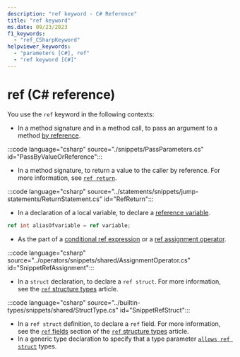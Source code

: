 ```yaml
---
description: "ref keyword - C# Reference"
title: "ref keyword"
ms.date: 09/23/2023
f1_keywords: 
  - "ref_CSharpKeyword"
helpviewer_keywords: 
  - "parameters [C#], ref"
  - "ref keyword [C#]"
---
```

# ref (C# reference)

You use the `ref` keyword in the following contexts:

- In a method signature and in a method call, to pass an argument to a method [by reference](./method-parameters.md#ref-parameter-modifier).

:::code language="csharp" source="./snippets/PassParameters.cs" id="PassByValueOrReference":::

- In a method signature, to return a value to the caller by reference. For more information, see [`ref return`](../statements/jump-statements.md#ref-returns).

:::code language="csharp" source="../statements/snippets/jump-statements/ReturnStatement.cs" id="RefReturn":::

- In a declaration of a local variable, to declare a [reference variable](../statements/declarations.md#reference-variables).

```csharp
ref int aliasOfvariable = ref variable;
```
  
- As the part of a [conditional ref expression](../operators/conditional-operator.md#conditional-ref-expression) or a [ref assignment operator](../operators/assignment-operator.md#ref-assignment).

:::code language="csharp" source="../operators/snippets/shared/AssignmentOperator.cs" id="SnippetRefAssignment":::

- In a `struct` declaration, to declare a `ref struct`. For more information, see the [`ref` structure types](../builtin-types/ref-struct.md) article.

:::code language="csharp" source="../builtin-types/snippets/shared/StructType.cs" id="SnippetRefStruct":::
  
- In a `ref struct` definition, to declare a `ref` field. For more information, see the [`ref` fields](../builtin-types/ref-struct.md#ref-fields) section of the [`ref` structure types](../builtin-types/ref-struct.md) article.
- In a generic type declaration to specify that a type parameter [`allows ref struct`](../../programming-guide/generics/constraints-on-type-parameters.md#allows-ref-struct) types.
